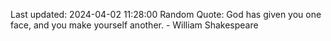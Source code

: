Last updated: 2024-04-02 11:28:00
Random Quote: God has given you one face, and you make yourself another. - William Shakespeare